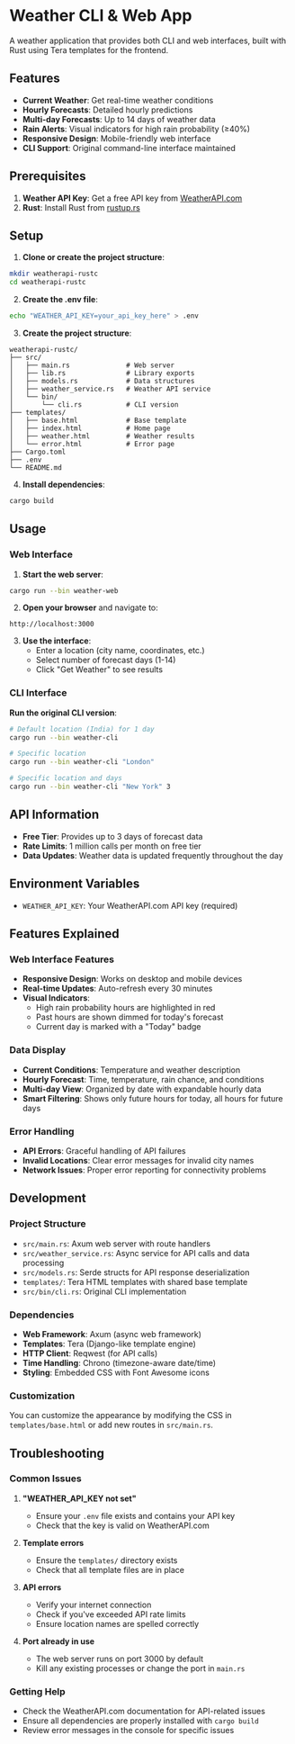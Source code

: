 # Weather CLI & Web App

A weather application that provides both CLI and web interfaces, built with Rust using Tera templates for the frontend.

## Features

- **Current Weather**: Get real-time weather conditions
- **Hourly Forecasts**: Detailed hourly predictions
- **Multi-day Forecasts**: Up to 14 days of weather data
- **Rain Alerts**: Visual indicators for high rain probability (≥40%)
- **Responsive Design**: Mobile-friendly web interface
- **CLI Support**: Original command-line interface maintained

## Prerequisites

1. **Weather API Key**: Get a free API key from [WeatherAPI.com](https://www.weatherapi.com/)
2. **Rust**: Install Rust from [rustup.rs](https://rustup.rs/)

## Setup

1. **Clone or create the project structure**:
```bash
mkdir weatherapi-rustc
cd weatherapi-rustc
```

2. **Create the .env file**:
```bash
echo "WEATHER_API_KEY=your_api_key_here" > .env
```

3. **Create the project structure**:
```
weatherapi-rustc/
├── src/
│   ├── main.rs              # Web server
│   ├── lib.rs               # Library exports
│   ├── models.rs            # Data structures
│   ├── weather_service.rs   # Weather API service
│   └── bin/
│       └── cli.rs           # CLI version
├── templates/
│   ├── base.html            # Base template
│   ├── index.html           # Home page
│   ├── weather.html         # Weather results
│   └── error.html           # Error page
├── Cargo.toml
├── .env
└── README.md
```

4. **Install dependencies**:
```bash
cargo build
```

## Usage

### Web Interface

1. **Start the web server**:
```bash
cargo run --bin weather-web
```

2. **Open your browser** and navigate to:
```
http://localhost:3000
```

3. **Use the interface**:
   - Enter a location (city name, coordinates, etc.)
   - Select number of forecast days (1-14)
   - Click "Get Weather" to see results

### CLI Interface

**Run the original CLI version**:
```bash
# Default location (India) for 1 day
cargo run --bin weather-cli

# Specific location
cargo run --bin weather-cli "London"

# Specific location and days
cargo run --bin weather-cli "New York" 3
```

## API Information

- **Free Tier**: Provides up to 3 days of forecast data
- **Rate Limits**: 1 million calls per month on free tier
- **Data Updates**: Weather data is updated frequently throughout the day

## Environment Variables

- `WEATHER_API_KEY`: Your WeatherAPI.com API key (required)

## Features Explained

### Web Interface Features

- **Responsive Design**: Works on desktop and mobile devices
- **Real-time Updates**: Auto-refresh every 30 minutes
- **Visual Indicators**: 
  - High rain probability hours are highlighted in red
  - Past hours are shown dimmed for today's forecast
  - Current day is marked with a "Today" badge

### Data Display

- **Current Conditions**: Temperature and weather description
- **Hourly Forecast**: Time, temperature, rain chance, and conditions
- **Multi-day View**: Organized by date with expandable hourly data
- **Smart Filtering**: Shows only future hours for today, all hours for future days

### Error Handling

- **API Errors**: Graceful handling of API failures
- **Invalid Locations**: Clear error messages for invalid city names
- **Network Issues**: Proper error reporting for connectivity problems

## Development

### Project Structure

- `src/main.rs`: Axum web server with route handlers
- `src/weather_service.rs`: Async service for API calls and data processing
- `src/models.rs`: Serde structs for API response deserialization
- `templates/`: Tera HTML templates with shared base template
- `src/bin/cli.rs`: Original CLI implementation

### Dependencies

- **Web Framework**: Axum (async web framework)
- **Templates**: Tera (Django-like template engine)
- **HTTP Client**: Reqwest (for API calls)
- **Time Handling**: Chrono (timezone-aware date/time)
- **Styling**: Embedded CSS with Font Awesome icons

### Customization

You can customize the appearance by modifying the CSS in `templates/base.html` or add new routes in `src/main.rs`.

## Troubleshooting

### Common Issues

1. **"WEATHER_API_KEY not set"**
   - Ensure your `.env` file exists and contains your API key
   - Check that the key is valid on WeatherAPI.com

2. **Template errors**
   - Ensure the `templates/` directory exists
   - Check that all template files are in place

3. **API errors**
   - Verify your internet connection
   - Check if you've exceeded API rate limits
   - Ensure location names are spelled correctly

4. **Port already in use**
   - The web server runs on port 3000 by default
   - Kill any existing processes or change the port in `main.rs`

### Getting Help

- Check the WeatherAPI.com documentation for API-related issues
- Ensure all dependencies are properly installed with `cargo build`
- Review error messages in the console for specific issues
